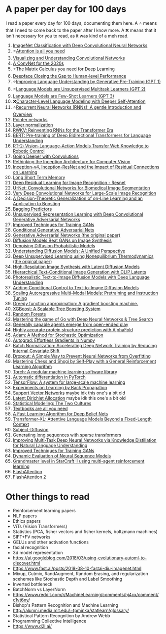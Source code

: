# A paper per day for 100 days
I read a paper every day for 100 days, documenting them here. A ⭐ means that I need to come back to the paper after I know more. A ❌ means that it isn't necessary for you to read, as it was kind of a meh read.

1. [ImageNet Classification with Deep Convolutional Neural Networks](https://proceedings.neurips.cc/paper_files/paper/2012/file/c399862d3b9d6b76c8436e924a68c45b-Paper.pdf)
1. ⭐[Attention is all you need](https://arxiv.org/abs/1706.03762)
1. [Visualizing and Understanding Convolutional Networks](https://arxiv.org/abs/1311.2901)
1. [A ConvNet for the 2020s](https://arxiv.org/pdf/2201.03545.pdf)
1. ⭐[The Matrix Calculus you need for Deep Learning](https://arxiv.org/pdf/1802.01528.pdf)
1. [Deepface Closing the Gap to Human-level Performance](https://research.facebook.com/file/266870805034649/deepface-closing-the-gap-to-human-level-performance-in-face-verification.pdf)
1. ⭐[Improving Language Understanding by Generative Pre-Training (GPT 1)](https://cdn.openai.com/research-covers/language-unsupervised/language_understanding_paper.pdf)
1. ⭐[Language Models are Unsupervised Multitask Learners (GPT 2)](https://cdn.openai.com/better-language-models/language_models_are_unsupervised_multitask_learners.pdf)
1. [Language Models are Few-Shot Learners (GPT 3)](https://arxiv.org/abs/2005.14165)
2. ❌[Character-Level Language Modeling with Deeper Self-Attention](https://arxiv.org/abs/1808.04444)
3. ⭐[Recurrent Neural Networks (RNNs): A gentle Introduction and Overview](https://arxiv.org/abs/1912.05911)
4. [Pointer networks](https://arxiv.org/abs/1506.03134)
5. [Layer normalization](https://arxiv.org/abs/1607.06450)
6. [RWKV: Reinventing RNNs for the Transformer Era](https://arxiv.org/abs/2305.13048)
7. [BERT: Pre-training of Deep Bidirectional Transformers for Language Understanding](https://arxiv.org/abs/1810.04805)
8. [RT-2: Vision-Language-Action Models Transfer Web Knowledge to Robotic Control](https://robotics-transformer2.github.io/assets/rt2.pdf)
1. [Going Deeper with Convolutions](https://arxiv.org/abs/1409.4842)
1. [Rethinking the Inception Architecture for Computer Vision](https://arxiv.org/abs/1512.00567)
1. [Inception-v4, Inception-ResNet and the Impact of Residual Connections on Learning](https://arxiv.org/abs/1602.07261)
1. [Long Short Term Memory](https://citeseerx.ist.psu.edu/viewdoc/summary?doi=10.1.1.13.634)
1. [Deep Residual Learning for Image Recognition - Resnet](https://arxiv.org/abs/1512.03385)
1. [U-Net: Convolutional Networks for Biomedical Image Segmentation](https://arxiv.org/abs/1505.04597)
1. [Very Deep Convolutional Networks for Large-Scale Image Recognition](https://arxiv.org/abs/1409.1556)
1. [A Decision-Theoretic Generalization of on-Line Learning and an Application to Boosting](https://citeseerx.ist.psu.edu/viewdoc/summary?doi=10.1.1.32.8918)
1. [Bagging Predictors](https://link.springer.com/article/10.1023/A:1018054314350)
1. [Unsupervised Representation Learning with Deep Convolutional Generative Adversarial Networks](https://arxiv.org/abs/1511.06434)
1. [Improved Techniques for Training GANs](https://arxiv.org/abs/1606.03498)
1. [Conditional Generative Adversarial Nets](https://arxiv.org/abs/1411.1784)
1. [Generative Adversarial Networks (the original paper)](https://arxiv.org/abs/1406.2661)
1. [Diffusion Models Beat GANs on Image Synthesis](https://arxiv.org/abs/2105.05233)
1. [Denoising Diffusion Probabilistic Models](https://arxiv.org/abs/2006.11239)
1. [Understanding Diffusion Models: A Unified Perspective](https://arxiv.org/abs/2208.11970)
1. [Deep Unsupervised Learning using Nonequilibrium Thermodynamics (the original paper)](https://arxiv.org/abs/1503.03585)
1. [High-Resolution Image Synthesis with Latent Diffusion Models](https://arxiv.org/abs/2112.10752)
1. [Hierarchical Text-Conditional Image Generation with CLIP Latents](https://arxiv.org/pdf/2204.06125.pdf)
1. [Photorealistic Text-to-Image Diffusion Models with Deep Language Understanding](https://arxiv.org/pdf/2205.11487.pdf)
1. [Adding Conditional Control to Text-to-Image Diffusion Models](https://arxiv.org/abs/2302.05543)
1. [Scaling Autoregressive Multi-Modal Models: Pretraining and Instruction Tuning](https://ai.meta.com/research/publications/scaling-autoregressive-multi-modal-models-pretraining-and-instruction-tuning/)
1. [Greedy function approximation: A gradient boosting machine.](https://projecteuclid.org/journals/annals-of-statistics/volume-29/issue-5/Greedy-function-approximation-A-gradient-boosting-machine/10.1214/aos/1013203451.full)
1. [XGBoost: A Scalable Tree Boosting System](https://arxiv.org/abs/1603.02754)
1. [Random Forests](https://citeseerx.ist.psu.edu/viewdoc/summary?doi=10.1.1.125.5395)
1. [Mastering the game of Go with Deep Neural Networks & Tree Search](https://www.deepmind.com/publications/mastering-the-game-of-go-with-deep-neural-networks-tree-search)
1. [Generally capable agents emerge from open-ended play](https://www.deepmind.com/blog/generally-capable-agents-emerge-from-open-ended-play)
1. [Highly accurate protein structure prediction with AlphaFold](https://www.deepmind.com/publications/highly-accurate-protein-structure-prediction-with-alphafold)
1. [Adam: A Method for Stochastic Optimization](https://arxiv.org/abs/1412.6980)
1. [Autograd: Effortless Gradients in Numpy](https://indico.ijclab.in2p3.fr/event/2914/contributions/6483/subcontributions/180/attachments/6060/7185/automl-short.pdf)
1. [Batch Normalization: Accelerating Deep Network Training by Reducing Internal Covariate Shift](http://proceedings.mlr.press/v37/ioffe15.html)
1. [Dropout: A Simple Way to Prevent Neural Networks from Overfitting](https://jmlr.org/papers/v15/srivastava14a.html)
1. [Mastering Chess and Shogi by Self-Play with a General Reinforcement Learning Algorithm](https://arxiv.org/abs/1712.01815)
1. [Torch: A modular machine learning software library](https://publications.idiap.ch/attachments/reports/2002/rr02-46.pdf)
1. [Automatic differentiation in PyTorch](https://openreview.net/pdf?id=BJJsrmfCZ)
1. [TensorFlow: A system for large-scale machine learning](https://research.google/pubs/pub45381/)
1. [Experiments on Learning by Back Propagation](https://citeseerx.ist.psu.edu/viewdoc/download?doi=10.1.1.70.878&rep=rep1&type=pdf)
1. [Support Vector Networks](https://citeseerx.ist.psu.edu/viewdoc/download?doi=10.1.1.15.9362&rep=rep1&type=pdf) maybe idk this one's a bit old
1. [Latent Dirichlet Allocation](http://citeseerx.ist.psu.edu/viewdoc/download?doi=10.1.1.80.7000&rep=rep1&type=pdf) maybe idk this one's a bit old
1. [Statistical Modeling: The Two Cultures](https://citeseerx.ist.psu.edu/viewdoc/download?doi=10.1.1.156.4933&rep=rep1&type=pdf)
1. [Textbooks are all you need](https://arxiv.org/abs/2306.11644)
2. [A Fast Learning Algorithm for Deep Belief Nets](https://www.cs.utoronto.ca/~hinton/absps/ncfast.pdf)
3. [Transformer-XL: Attentive Language Models Beyond a Fixed-Length Context](https://arxiv.org/abs/1901.02860)
4. [Subject-Diffusion](https://github.com/OPPO-Mente-Lab/Subject-Diffusion)
5. [Generating long sequences with sparse transformers](https://arxiv.org/abs/1904.10509)
6. [Improving Multi-Task Deep Neural Networks via Knowledge Distillation for Natural Language Understanding](https://arxiv.org/abs/1904.09482)
7. [Improved Techniques for Training GANs](https://arxiv.org/abs/1606.03498)
8. [Dynamic Evaluation of Neural Sequence Models](https://arxiv.org/abs/1709.07432)
9. [Grandmaster level in StarCraft II using multi-agent reinforcement learning](https://www.nature.com/articles/s41586-019-1724-z.epdf?author_access_token=lZH3nqPYtWJXfDA10W0CNNRgN0jAjWel9jnR3ZoTv0PSZcPzJFGNAZhOlk4deBCKzKm70KfinloafEF1bCCXL6IIHHgKaDkaTkBcTEv7aT-wqDoG1VeO9-wO3GEoAMF9bAOt7mJ0RWQnRVMbyfgH9A%3D%3D)
10. [FlashAttention](https://arxiv.org/abs/2205.14135)
11. [FlashAttention 2](https://tridao.me/publications/flash2/flash2.pdf)

# Other things to read  
- Reinforcement learning papers
- NLP papers
- Ethics papers
- ViTs (Vision Transformers)
- Statistics (PCA, fisher vectors and fisher kernels, boltzmann machines)
- SIFT+FV networks
- GELUs and other activation functions
- facial recognition
- 3d model representation
- https://ai.googleblog.com/2018/03/using-evolutionary-automl-to-discover.html
- https://www.fast.ai/posts/2018-08-10-fastai-diu-imagenet.html
- Mixup, Cutmix, RandAugment, Random Erasing, and regularization scehemes like Stochastic Depth and Label Smoothing
- Inverted bottleneck
- BatchNorm vs LayerNorm
- https://www.reddit.com/r/MachineLearning/comments/hj4cx/comment/c1vt6ny/
- Bishop's Pattern Recognition and Machine Learning
- http://alumni.media.mit.edu/~tpminka/statlearn/glossary/
- Statistical Pattern Recognition by Andrew Webb
- Programming Collective Intelligence
- https://www.d2l.ai/
